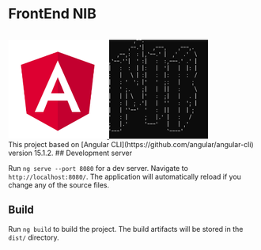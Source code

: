 # FrontEnd NIB


<br>
<a href="#">
<img src="assets/20230203_175444_Angular.png" width="200" height="200" />
<img src="assets/20230203_175547_NIB_LOGO.png" width="200" height="200" /><br>
</a>
This project based on [Angular CLI](https://github.com/angular/angular-cli) version 15.1.2.
## Development server

Run `ng serve --port 8080` for a dev server. Navigate to `http://localhost:8080/`. The application will automatically reload if you change any of the source files.

<!---
## Code scaffolding

Run `ng generate component component-name` to generate a new component. You can also use `ng generate directive|pipe|service|class|guard|interface|enum|module`.
-->

## Build

Run `ng build` to build the project. The build artifacts will be stored in the `dist/` directory.

<!--
## Running unit tests

Run `ng test` to execute the unit tests via [Karma](https://karma-runner.github.io).

## Running end-to-end tests

Run `ng e2e` to execute the end-to-end tests via a platform of your choice. To use this command, you need to first add a package that implements end-to-end testing capabilities.

## Further help

To get more help on the Angular CLI use `ng help` or go check out the [Angular CLI Overview and Command Reference](https://angular.io/cli) page.
-->

